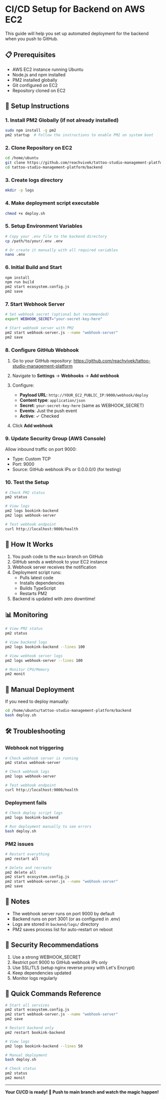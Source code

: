 # CI/CD Setup for Backend on AWS EC2

This guide will help you set up automated deployment for the backend when you push to GitHub.

## 📋 Prerequisites

- AWS EC2 instance running Ubuntu
- Node.js and npm installed
- PM2 installed globally
- Git configured on EC2
- Repository cloned on EC2

## 🚀 Setup Instructions

### 1. Install PM2 Globally (if not already installed)

```bash
sudo npm install -g pm2
pm2 startup  # Follow the instructions to enable PM2 on system boot
```

### 2. Clone Repository on EC2

```bash
cd /home/ubuntu
git clone https://github.com/reachvivek/tattoo-studio-management-platform.git
cd tattoo-studio-management-platform/backend
```

### 3. Create logs directory

```bash
mkdir -p logs
```

### 4. Make deployment script executable

```bash
chmod +x deploy.sh
```

### 5. Setup Environment Variables

```bash
# Copy your .env file to the backend directory
cp /path/to/your/.env .env

# Or create it manually with all required variables
nano .env
```

### 6. Initial Build and Start

```bash
npm install
npm run build
pm2 start ecosystem.config.js
pm2 save
```

### 7. Start Webhook Server

```bash
# Set webhook secret (optional but recommended)
export WEBHOOK_SECRET="your-secret-key-here"

# Start webhook server with PM2
pm2 start webhook-server.js --name "webhook-server"
pm2 save
```

### 8. Configure GitHub Webhook

1. Go to your GitHub repository: https://github.com/reachvivek/tattoo-studio-management-platform
2. Navigate to **Settings** → **Webhooks** → **Add webhook**
3. Configure:
   - **Payload URL**: `http://YOUR_EC2_PUBLIC_IP:9000/webhook/deploy`
   - **Content type**: `application/json`
   - **Secret**: `your-secret-key-here` (same as WEBHOOK_SECRET)
   - **Events**: Just the push event
   - **Active**: ✓ Checked

4. Click **Add webhook**

### 9. Update Security Group (AWS Console)

Allow inbound traffic on port 9000:
- Type: Custom TCP
- Port: 9000
- Source: GitHub webhook IPs or 0.0.0.0/0 (for testing)

### 10. Test the Setup

```bash
# Check PM2 status
pm2 status

# View logs
pm2 logs bookink-backend
pm2 logs webhook-server

# Test webhook endpoint
curl http://localhost:9000/health
```

## 🔄 How It Works

1. You push code to the `main` branch on GitHub
2. GitHub sends a webhook to your EC2 instance
3. Webhook server receives the notification
4. Deployment script runs:
   - Pulls latest code
   - Installs dependencies
   - Builds TypeScript
   - Restarts PM2
5. Backend is updated with zero downtime!

## 📊 Monitoring

```bash
# View PM2 status
pm2 status

# View backend logs
pm2 logs bookink-backend --lines 100

# View webhook server logs
pm2 logs webhook-server --lines 100

# Monitor CPU/Memory
pm2 monit
```

## 🔧 Manual Deployment

If you need to deploy manually:

```bash
cd /home/ubuntu/tattoo-studio-management-platform/backend
bash deploy.sh
```

## 🛠️ Troubleshooting

### Webhook not triggering

```bash
# Check webhook server is running
pm2 status webhook-server

# Check webhook logs
pm2 logs webhook-server

# Test webhook endpoint
curl http://localhost:9000/health
```

### Deployment fails

```bash
# Check deploy script logs
pm2 logs bookink-backend

# Run deployment manually to see errors
bash deploy.sh
```

### PM2 issues

```bash
# Restart everything
pm2 restart all

# Delete and recreate
pm2 delete all
pm2 start ecosystem.config.js
pm2 start webhook-server.js --name "webhook-server"
pm2 save
```

## 📝 Notes

- The webhook server runs on port 9000 by default
- Backend runs on port 3001 (or as configured in .env)
- Logs are stored in `backend/logs/` directory
- PM2 saves process list for auto-restart on reboot

## 🔐 Security Recommendations

1. Use a strong WEBHOOK_SECRET
2. Restrict port 9000 to GitHub webhook IPs only
3. Use SSL/TLS (setup nginx reverse proxy with Let's Encrypt)
4. Keep dependencies updated
5. Monitor logs regularly

## 🎯 Quick Commands Reference

```bash
# Start all services
pm2 start ecosystem.config.js
pm2 start webhook-server.js --name "webhook-server"
pm2 save

# Restart backend only
pm2 restart bookink-backend

# View logs
pm2 logs bookink-backend --lines 50

# Manual deployment
bash deploy.sh

# Check status
pm2 status
pm2 monit
```

---

**Your CI/CD is ready! 🚀 Push to main branch and watch the magic happen!**
